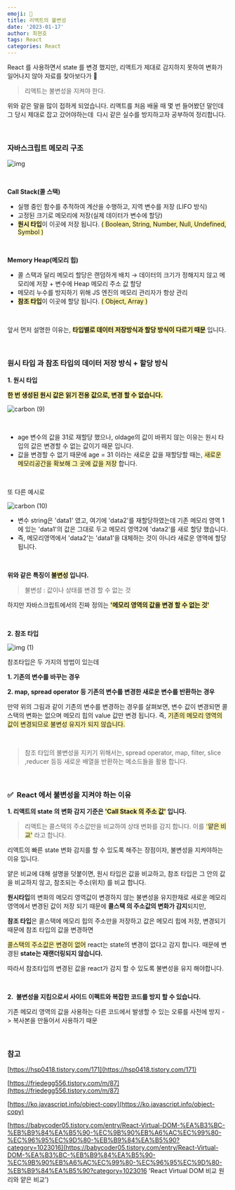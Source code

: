 ```yaml
---
emoji: 📖
title: 리액트의 불변성
date: '2023-01-17'
author: 최현호
tags: React
categories: React
---
```


React 를 사용하면서 state 를 변경 했지만, 리액트가 제대로 감지하지 못하여 변화가 일어나지 않아 자료를 찾아보다가 🥺

> 리액트는 불변성을 지켜야 한다.

위와 같은 말을 많이 접하게 되었습니다. 리액트를 처음 배울 때 몇 번 들어봤던 말인데 그 당시 제대로 잡고 갔어야하는데  다시 같은 실수를 방지하고자 공부하여 정리합니다.

<br>

### **자바스크립트 메모리 구조**

![img](https://user-images.githubusercontent.com/87301268/223899501-bfe38e63-418a-4a4f-8b88-0e72303e8841.png)

<br>

**Call Stack(콜 스택)**

- 실행 중인 함수를 추적하여 계산을 수행하고, 지역 변수를 저장 (LIFO 방식)
- 고정된 크기로 메모리에 저장(실제 데이터가 변수에 할당)
- <span style='background-color : #fff5b1'>**원시 타입**</span>이 이곳에 저장 됩니다. <span style='background-color : #fff5b1'>( Boolean, String, Number, Null, Undefined, Symbol )</span>

<br>

**Memory Heap(메모리 힙)**

- 콜 스택과 달리 메모리 할당은 랜덤하게 배치 → 데이터의 크기가 정해지지 않고 메모리에 저장 + 변수에 Heap 메모리 주소 값 할당
- 메모리 누수를 방지하기 위해 JS 엔진의 메모리 관리자가 항상 관리
- <span style='background-color : #fff5b1'>**참조 타입**</span>이 이곳에 할당 됩니다. <span style='background-color : #fff5b1'>( Object, Array )</span>

<br>

앞서 먼저 설명한 이유는, <span style='background-color : #fff5b1'>**타입별로 데이터 저장방식과 할당 방식이 다르기 때문**</span> 입니다.

<br>

### **원시 타입 과 참조 타입의 데이터 저장 방식 + 할당 방식**

**1\. 원시 타입**

<span style='background-color : #fff5b1'>**한 번 생성된 원시 값은 읽기 전용 값으로, 변경 할 수 없습니다.**</span>

![carbon (9)](https://user-images.githubusercontent.com/87301268/223899574-82c136d0-82de-4501-83ac-df453d4b0d01.png)

<br>

- age 변수의 값을 31로 재할당 했으나, oldage의 값이 바뀌지 않는 이유는 원시 타입의 값은 변경할 수 없는 값이기 때문 입니다.
- 값을 변경할 수 없기 때문에 age = 31 이라는 새로운 값을 재할당할 때는, <span style='background-color : #fff5b1'>새로운 메모리공간을 확보해 그 곳에 값을 저장</span> 합니다.

<br>

또 다른 예시로

![carbon (10)](https://user-images.githubusercontent.com/87301268/223899676-a138085e-c6b5-47cb-994e-4df9616b63c7.png)

- 변수 string은 'data1' 였고, 여기에 'data2'를 재할당하였는데 기존 메모리 영역 1에 있는 'data1'의 값은 그대로 두고 메모리 영역2에 'data2'를 새로 할당 했습니다.
- 즉, 메모리영역에서 'data2'는 'data1'을 대체하는 것이 아니라 새로운 영역에 할당됩니다.

<br>

**위와 같은 특징이 <span style='background-color : #fff5b1'>불변성</span> 입니다.**

> 불변성 : 값이나 상태를 변경 할 수 없는 것

하지만 자바스크립트에서의 진짜 정의는 <span style='background-color : #fff5b1'>**'메모리 영역의 값을 변경 할 수 없는 것'**</span>

<br>

**2\. 참조 타입**

![img (1)](https://user-images.githubusercontent.com/87301268/223899848-b0f4dba2-3ceb-4961-8add-0927f6a5b419.png)

참조타입은 두 가지의 방법이 있는데

**1\. 기존의 변수를 바꾸는 경우**

**2\. map, spread operator 등 기존의 변수를 변경한 새로운 변수를 반환하는 경우**

만약 위의 그림과 같이 기존의 변수를 변경하는 경우를 살펴보면, 변수 값이 변경되면
콜스택의 변화는 없으며 메모리 힙의 value 값만 변경 됩니다. 즉, <span style='background-color : #fff5b1'>기존의 메모리 영역의 값이 변경되므로 불변성 유지가 되지 않습니다.</span>

<br>

> 참조 타입의 불변성을 지키기 위해서는, spread operator, map, filter, slice ,reducer 등등 새로운 배열을 반환하는 메소드들을 활용 합니다.

<br>

### **✅  React 에서 불변성을 지켜야 하는 이유**

**1\. 리액트의 state 의 변화 감지 기준은 <span style='background-color : #fff5b1'>'Call Stack 의 주소 값'</span> 입니다.**

> 리액트는 콜스택의 주소값만을 비교하여 상태 변화를 감지 합니다. 이를 <span style='background-color : #fff5b1'>'**얕은 비교'**</span> 라고 합니다.

리액트의 빠른 state 변화 감지를 할 수 있도록 해주는 장점이자, 불변성을 지켜야하는 이유 입니다.

얕은 비교에 대해 설명을 덧붙이면, 원시 타입은 값을 비교하고, 참조 타입은 그 안의 값을 비교하지 않고, 참조되는 주소(위치) 를 비교 합니다.

**원시타입**의 변화의 메모리 영역값이 변경하지 않는 불변성을 유지한채로 새로운 메모리 영역에서 변경된 값이 저장 되기 때문에
**콜스택 의 주소값의 변화가 감지**되지만,

**참조 타입**은 콜스택에 메모리 힙의 주소만을 저장하고 값은 메모리 힙에 저장, 변경되기 때문에 참조 타입의 값을 변경하면

<span style='background-color : #fff5b1'>콜스택의 주소값은 변경이 없어</span> react는 state의 변경이 없다고 감지 합니다. 때문에 변경된 **state는 재랜더링되지 않습니다.**

따라서 참조타입의 변경된 값을 react가 감지 할 수 있도록 불변성을 유지 해야합니다.

<br>

**2.  불변성을 지킴으로서 사이드 이펙트와 복잡한 코드를 방지 할 수 있습니다.**

기존 메모리 영역의 값을 사용하는 다른 코드에서 발생할 수 있는 오류를 사전에 방지 -> 복사본을 만들어서 사용하기 때문

<br>

### 참고

[https://hsp0418.tistory.com/171](https://hsp0418.tistory.com/171)

[https://friedegg556.tistory.com/m/87](https://friedegg556.tistory.com/m/87)

[https://ko.javascript.info/object-copy](https://ko.javascript.info/object-copy)

[https://babycoder05.tistory.com/entry/React-Virtual-DOM-%EA%B3%BC-%EB%B9%84%EA%B5%90-%EC%9B%90%EB%A6%AC%EC%99%80-%EC%96%95%EC%9D%80-%EB%B9%84%EA%B5%90?category=1023016](https://babycoder05.tistory.com/entry/React-Virtual-DOM-%EA%B3%BC-%EB%B9%84%EA%B5%90-%EC%9B%90%EB%A6%AC%EC%99%80-%EC%96%95%EC%9D%80-%EB%B9%84%EA%B5%90?category=1023016 'React Virtual DOM 비교 원리와 얕은 비교')

```toc

```
